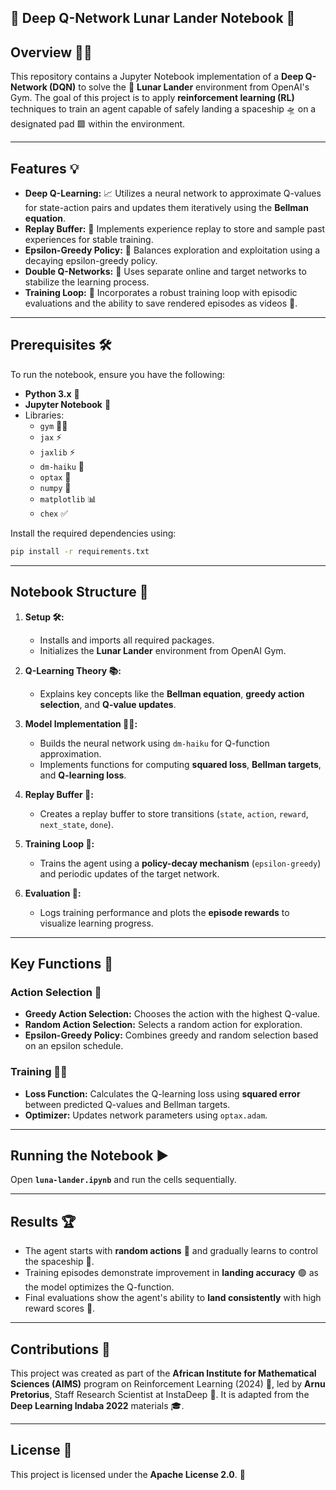 ##  🚀 Deep Q-Network Lunar Lander Notebook 🌙

## Overview 🧠✨

This repository contains a Jupyter Notebook implementation of a **Deep Q-Network (DQN)** to solve the 🌌 **Lunar Lander** environment from OpenAI's Gym. The goal of this project is to apply **reinforcement learning (RL)** techniques to train an agent capable of safely landing a spaceship 🛸 on a designated pad 🟩 within the environment. 

---

## Features 💡

- **Deep Q-Learning:** 📈 Utilizes a neural network to approximate Q-values for state-action pairs and updates them iteratively using the **Bellman equation**.
- **Replay Buffer:** 💾 Implements experience replay to store and sample past experiences for stable training.
- **Epsilon-Greedy Policy:** 🎲 Balances exploration and exploitation using a decaying epsilon-greedy policy.
- **Double Q-Networks:** 🔗 Uses separate online and target networks to stabilize the learning process.
- **Training Loop:** 🔄 Incorporates a robust training loop with episodic evaluations and the ability to save rendered episodes as videos 🎥.

---

## Prerequisites 🛠️

To run the notebook, ensure you have the following:

- **Python 3.x** 🐍
- **Jupyter Notebook** 📓
- Libraries:
  - `gym` 🏋️‍♀️
  - `jax` ⚡
  - `jaxlib` ⚡
  - `dm-haiku` 🧱
  - `optax` 🧮
  - `numpy` 🔢
  - `matplotlib` 📊
  - `chex` ✅

Install the required dependencies using:

```bash
pip install -r requirements.txt
```

---

## Notebook Structure 📂

1. **Setup 🛠️:**
   - Installs and imports all required packages.
   - Initializes the **Lunar Lander** environment from OpenAI Gym.

2. **Q-Learning Theory 📚:**
   - Explains key concepts like the **Bellman equation**, **greedy action selection**, and **Q-value updates**.

3. **Model Implementation 🧑‍💻:**
   - Builds the neural network using `dm-haiku` for Q-function approximation.
   - Implements functions for computing **squared loss**, **Bellman targets**, and **Q-learning loss**.

4. **Replay Buffer 💾:**
   - Creates a replay buffer to store transitions (`state`, `action`, `reward`, `next_state`, `done`).

5. **Training Loop 🔄:**
   - Trains the agent using a **policy-decay mechanism** (`epsilon-greedy`) and periodic updates of the target network.

6. **Evaluation 🎯:**
   - Logs training performance and plots the **episode rewards** to visualize learning progress.

---

## Key Functions 🔑

### Action Selection 🎲
- **Greedy Action Selection:** Chooses the action with the highest Q-value.
- **Random Action Selection:** Selects a random action for exploration.
- **Epsilon-Greedy Policy:** Combines greedy and random selection based on an epsilon schedule.

### Training 🏋️‍♂️
- **Loss Function:** Calculates the Q-learning loss using **squared error** between predicted Q-values and Bellman targets.
- **Optimizer:** Updates network parameters using `optax.adam`.

---

## Running the Notebook ▶️

Open **`luna-lander.ipynb`** and run the cells sequentially.

---

## Results 🏆

- The agent starts with **random actions** 🎲 and gradually learns to control the spaceship 🚀.
- Training episodes demonstrate improvement in **landing accuracy** 🟢 as the model optimizes the Q-function.
- Final evaluations show the agent's ability to **land consistently** with high reward scores 🌟.

---

## Contributions 🤝

This project was created as part of the **African Institute for Mathematical Sciences (AIMS)** program on Reinforcement Learning (2024) 🏫, led by **Arnu Pretorius**, Staff Research Scientist at InstaDeep 🧪. It is adapted from the **Deep Learning Indaba 2022** materials 🎓.

---

## License 📜

This project is licensed under the **Apache License 2.0**. 📄
